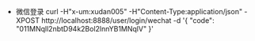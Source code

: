 
- 微信登录
curl  -H"x-um:xudan005"  -H"Content-Type:application/json"  -XPOST http://localhost:8888/user/login/wechat -d '{
  "code": "011MNqll2nbtD94k2Bol2lnnYB1MNqlV"
}'
